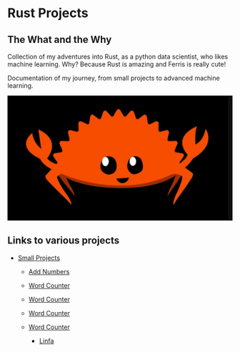# Rust Projects

## The What and the Why

Collection of my adventures into Rust, as a python data scientist, who likes machine learning. Why? Because Rust is amazing and Ferris is really cute!

Documentation of my journey, from small projects to advanced machine learning.

<img src="ferris.png" alt="Alt text" title="Optional title">

## Links to various projects


* [Small Projects](https://github.com/UlrikThygePedersen/rust_projects/tree/main/small_projects)
    * [Add Numbers](https://github.com/UlrikThygePedersen/rust_projects/tree/main/small_projects/add_numbers)
    * [Word Counter](https://github.com/UlrikThygePedersen/rust_projects/tree/main/small_projects/word_counter)
    * [Word Counter](https://github.com/UlrikThygePedersen/rust_projects/tree/main/small_projects/word_counter)
    * [Word Counter](https://github.com/UlrikThygePedersen/rust_projects/tree/main/small_projects/word_counter)
    * [Word Counter](https://github.com/UlrikThygePedersen/rust_projects/tree/main/small_projects/word_counter)


        * [Linfa](https://github.com/UlrikThygePedersen/rust_projects/tree/main/data_science/linfa_decision_tree)